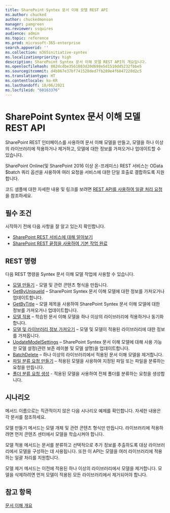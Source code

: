 ```yaml
---
title: SharePoint Syntex 문서 이해 모델 REST API
ms.author: chucked
author: chuckedmonson
manager: pamgreen
ms.reviewer: ssquires
audience: admin
ms.topic: reference
ms.prod: microsoft-365-enterprise
search.appverid: ''
ms.collection: m365initiative-syntex
ms.localizationpriority: high
description: SharePoint Syntex 문서 이해 모델 REST API의 개요입니다.
ms.openlocfilehash: 882dcdbe3561803d20d698e5d1510dd5232fbbe5
ms.sourcegitcommit: d4b867e37bf741528ded7fb289e4f6847228d2c5
ms.translationtype: HT
ms.contentlocale: ko-KR
ms.lasthandoff: 10/06/2021
ms.locfileid: "60163376"
---
```

# <a name="sharepoint-syntex-document-understanding-model-rest-api"></a>SharePoint Syntex 문서 이해 모델 REST API

SharePoint REST 인터페이스를 사용하여 문서 이해 모델을 만들고, 모델을 하나 이상의 라이브러리에 적용하거나 제거하고, 모델에 대한 정보를 가져오거나 업데이트할 수 있습니다. 

SharePoint Online(및 SharePoint 2016 이상 온-프레미스) REST 서비스는 OData $batch 쿼리 옵션을 사용하여 여러 요청을 서비스에 대한 단일 호출로 결합하도록 지원합니다. 

코드 샘플에 대한 자세한 내용 및 링크를 보려면 [REST API를 사용하여 일괄 처리 요청](/sharepoint/dev/sp-add-ins/make-batch-requests-with-the-rest-apis)을 참조하세요.

## <a name="prerequisites"></a>필수 조건

시작하기 전에 다음 사항을 잘 알고 있는지 확인합니다.

- [SharePoint REST 서비스에 대해 알아보기](/sharepoint/dev/sp-add-ins/get-to-know-the-sharepoint-rest-service) 
- [SharePoint REST 끝점을 사용하여 기본 작업 완료](/sharepoint/dev/sp-add-ins/complete-basic-operations-using-sharepoint-rest-endpoints)

## <a name="rest-commands"></a>REST 명령

다음 REST 명령을 Syntex 문서 이해 모델 작업에 사용할 수 있습니다.

- [모델 만들기](rest-createmodel-method.md) - 모델 및 관련 콘텐츠 형식을 만듭니다.
- [GetByUniqueId](rest-getbyuniqueid-method.md) – SharePoint Syntex 문서 이해 모델에 대한 정보를 가져오거나 업데이트합니다.
- [GetByTitle](rest-getbytitle-method.md) – 모델 제목을 사용하여 SharePoint Syntex 문서 이해 모델에 대한 정보를 가져오거나 업데이트합니다.
- [모델 적용](rest-applymodel-method.md) – 학습된 문서 이해 모델을 하나 이상의 라이브러리에 적용하거나 동기화합니다.
- [모델 및 라이브러리 정보 가져오기](rest-getmodelandlibraryinfo.md) – 모델 및 모델이 적용된 라이브러리에 대한 정보를 가져옵니다.
- [UpdateModelSettings](rest-updatemodelsettings-method.md) – SharePoint Syntex 문서 이해 모델에 대해 사용 가능한 모델 설정(관련 보존 레이블 및 모델 설명)을 업데이트합니다.
- [BatchDelete](rest-batchdelete-method.md) – 하나 이상의 라이브러리에서 적용된 문서 이해 모델을 제거합니다.
- [파일 분류 요청 만들기](rest-createclassificationrequest.md) – 적용된 모델을 사용하여 지정된 파일 또는 파일을 분류하는 요청을 만듭니다.
- [폴더 분류 요청 생성](rest-createclassificationrequest.md) - 적용된 모델을 사용하여 전체 폴더를 분류하는 요청을 생성합니다.

## <a name="scenarios"></a>시나리오

메서드 이름으로는 직관적이지 않은 다음 시나리오 예제를 확인합니다. 자세한 내용은 각 문서를 참조하세요.

모델 만들기 메서드는 모델 개체 및 관련 콘텐츠 형식만 만듭니다. 라이브러리에 적용하려면 먼저 콘텐츠 센터에서 모델을 학습시켜야 합니다.

모델 적용 메서드는 문서를 분류하고 선택적으로 추가 정보를 추출하도록 대상 라이브러리에서 모델을 구성하는 데 사용됩니다. 또한 이 API는 모델을 여러 라이브러리에 적용하는 일괄 처리를 지원합니다.

모델 제거 메서드는 이전에 적용된 하나 이상의 라이브러리에서 모델을 제거합니다. 모델을 삭제하려면 먼저 모델이 적용된 모든 라이브러리에서 제거되어야 합니다.


## <a name="see-also"></a>참고 항목

[문서 이해 개요](../document-understanding-overview.md)

